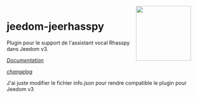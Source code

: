 <img align="right" src="plugin_info/jeerhasspy_icon.png" width="150">

# jeedom-jeerhasspy
Plugin pour le support de l'assistant vocal Rhasspy dans Jeedom v3.

*[Documentation](https://kiboost.github.io/jeedom_docs/plugins/jeerhasspy/fr_FR/)*

*[changelog](https://kiboost.github.io/jeedom_docs/plugins/jeerhasspy/fr_FR/changelog.html)*

J'ai juste modifier le fichier info.json pour rendre compatible le plugin pour Jeedom v3
